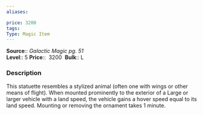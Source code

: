 ```yaml
---
aliases: 

price: 3200
tags: 
Type: Magic Item
---
```

**Source**:: _Galactic Magic pg. 51_  
**Level**:: 5
**Price**::  3200 
**Bulk**:: L

### Description

This statuette resembles a stylized animal (often one with wings or other means of flight). When mounted prominently to the exterior of a Large or larger vehicle with a land speed, the vehicle gains a hover speed equal to its land speed. Mounting or removing the ornament takes 1 minute.
